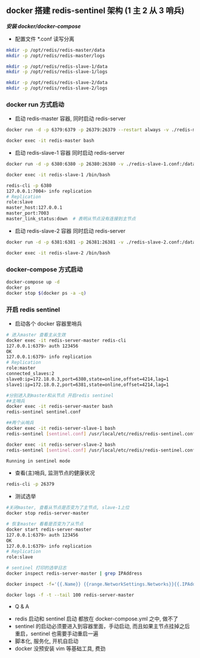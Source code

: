 ## docker 搭建 redis-sentinel 架构 (1 主 2 从 3 哨兵)

**_安装 docker/docker-compose_**

- 配置文件 \*.conf 读写分离

```sh
mkdir -p /opt/redis/redis-master/data
mkdir -p /opt/redis/redis-master/logs

mkdir -p /opt/redis/redis-slave-1/data
mkdir -p /opt/redis/redis-slave-1/logs

mkdir -p /opt/redis/redis-slave-2/data
mkdir -p /opt/redis/redis-slave-2/logs
```

### docker run 方式启动

- 启动 redis-master 容器, 同时启动 redis-server

```sh
docker run -d -p 6379:6379 -p 26379:26379 --restart always -v ./redis-master.conf:/data/redis.conf -v ./sentinel-main.conf:/data/sentinel.conf --name redis-master redis:latest redis-server redis.conf

docker exec -it redis-master bash
```

- 启动 redis-slave-1 容器 同时启动 redis-server

```sh
docker run -d -p 6380:6380 -p 26380:26380 -v ./redis-slave-1.conf:/data/redis.conf -v ./sentinel-slave-1.conf:/data/sentinel.conf --name redis-slave-1 redis:latest redis-server redis.conf

docker exec -it redis-slave-1 /bin/bash

redis-cli -p 6380
127.0.0.1:7004> info replication
# Replication
role:slave
master_host:127.0.0.1
master_port:7003
master_link_status:down  # 表明从节点没有连接到主节点
```

- 启动 redis-slave-2 容器 同时启动 redis-server

```sh
docker run -d -p 6381:6381 -p 26381:26381 -v ./redis-slave-2.conf:/data/redis.conf -v ./sentinel-slave-2.conf:/data/sentinel.conf --name redis-slave-2 redis:latest redis-server redis.conf

docker exec -it redis-slave-2 /bin/bash
```

### docker-compose 方式启动

```sh
docker-compose up -d
docker ps
docker stop $(docker ps -a -q)
```

### 开启 redis sentinel

- 启动各个 docker 容器里哨兵

```sh
# 进入master 查看主从生效
docker exec -it redis-server-master redis-cli
127.0.0.1:6379> auth 123456
OK
127.0.0.1:6379> info replication
# Replication
role:master
connected_slaves:2
slave0:ip=172.18.0.3,port=6380,state=online,offset=4214,lag=1
slave1:ip=172.18.0.2,port=6381,state=online,offset=4214,lag=1

#分别进入到master和从节点 开启redis sentinel
##主哨兵
docker exec -it redis-server-master bash
redis-sentinel sentinel.conf

##两个从哨兵
docker exec -it redis-server-slave-1 bash
redis-sentinel [sentinel.conf] /usr/local/etc/redis/redis-sentinel.conf

docker exec -it redis-server-slave-2 bash
redis-sentinel [sentinel.conf] /usr/local/etc/redis/redis-sentinel.conf

Running in sentinel mode
```

- 查看(主)哨兵, 监测节点的健康状况

```sh
redis-cli -p 26379
```

- 测试选举

```sh
#关闭master, 查看从节点是否变为了主节点, slave-1上位
docker stop redis-server-master

# 恢复master 看看是否变为了从节点
docker start redis-server-master
127.0.0.1:6379> auth 123456
OK
127.0.0.1:6379> info replication
# Replication
role:slave

# sentinel 打印的选举日志
docker inspect redis-server-master | grep IPAddress

docker inspect -f='{{.Name}} {{range.NetworkSettings.Networks}}{{.IPAddress}}{{end}} {{.HostConfig.PortBindings}}' $(docker ps -aq)

docker logs -f -t --tail 100 redis-server-master
```

- Q & A

* redis 启动和 sentinel 启动 都放在 docker-compose.yml 之中, 做不了
* sentinel 的启动必须要进入到容器里面，手动启动, 而且如果主节点挂掉之后重启，sentinel 也需要手动重启一遍
* 脚本化, 服务化, 开机自启动
* docker 没预安装 vim 等基础工具, 费劲
